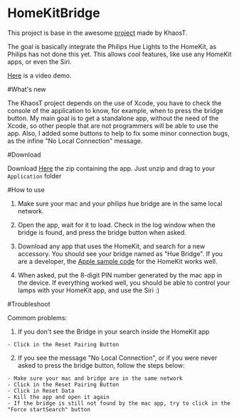 HomeKitBridge
=============

This project is base in the awesome [project](https://github.com/KhaosT/HomeKitBridge) made by KhaosT.

The goal is basically integrate the Philips Hue Lights to the HomeKit, as Philips has not done this yet. This allows cool features, like use any HomeKit apps, or even the Siri.

[Here](http://instagram.com/p/qnIxZGjkiN/) is a video demo.

#What's new

The KhaosT project depends on the use of Xcode, you have to check the console of the application to know, for example, when to press the bridge button. My main goal is to get a standalone app, without the need of the Xcode, so other people that are not programmers will be able to use the app.  Also, I added some buttons to help to fix some minor connection bugs, as the infine "No Local Connection" message.

#Download

Download [Here](https://github.com/lucasecf/HomeKitBridge/releases/download/1.0/HomeKitBridge.zip) the zip containing the app. Just unzip and drag to your ```Application``` folder

#How to use

1. Make sure your mac and your philips hue bridge are in the same local network.

2. Open the app, wait for it to load. Check in the log window when the bridge is found, and press the bridge button when asked.

3. Download any app that uses the HomeKit, and search for a new accessory. You should see your bridge named as "Hue Bridge". If you are a developer, the [Apple sample code](https://developer.apple.com/library/ios/samplecode/HomeKitCatalog/Introduction/Intro.html) for the HomeKit works well.

4. When asked, put the 8-digit PIN number generated by the mac app in the device. If everything worked well, you should be able to control your lamps with your HomeKit app, and use the Siri :)

#Troubleshoot

Commom problems:

1. If you don't see the Bridge in your search inside the HomeKit app
 
```
- Click in the Reset Pairing Button
```

2. If you see the message "No Local Connection", or if you were never asked to press the bridge button, follow the steps below:

```
- Make sure your mac and bridge are in the same network
- Click in the Reset Pairing Button
- Click in Reset Data
- Kill the app and open it again
- If the bridge is still not found by the mac app, try to click in the "Force startSearch" button
```

